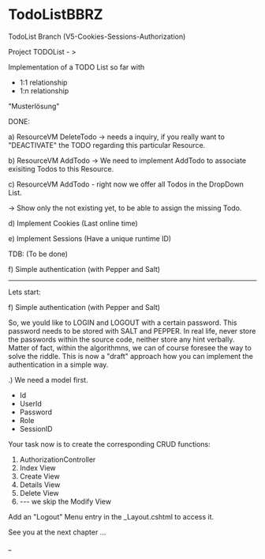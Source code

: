 # TodoListBBRZ
TodoList 
Branch (V5-Cookies-Sessions-Authorization)

Project TODOList - >

Implementation of a TODO List so far with
- 1:1 relationship
- 1:n relationship

"Musterlösung"

DONE: 

a) ResourceVM DeleteTodo -> needs a inquiry, if you really want to "DEACTIVATE"
the TODO regarding this particular Resource.

b) ResourceVM AddTodo -> We need to implement AddTodo to associate exisiting Todos
to this Resource.

c) ResourceVM AddTodo - right now we offer all Todos in the DropDown List.

-> Show only the not existing yet, to be able to assign the missing Todo. 

d) Implement Cookies (Last online time)

e) Implement Sessions (Have a unique runtime ID)


TDB: (To be done)

f) Simple authentication (with Pepper and Salt) 


--------------------------

Lets start: 

f) Simple authentication (with Pepper and Salt) 

So, we yould like to LOGIN and LOGOUT with a certain password. 
This password needs to be stored with SALT and PEPPER. In real life, 
never store the passwords within the source code, neither store any 
hint verbally. Matter of fact, within the algorithmns, we can of course 
foresee the way to solve the riddle. This is now a "draft" approach 
how you can implement the authentication in a simple way. 

.) We need a model first. 
- Id
- UserId
- Password
- Role
- SessionID

Your task now is to create the corresponding CRUD functions: 
1) AuthorizationController 
2) Index View
3) Create View
4) Details View
5) Delete View 
6) --- we skip the Modify View

Add an "Logout" Menu entry in the _Layout.cshtml to access it. 

See you at the next chapter ... 

_ 








